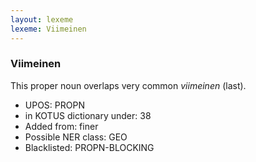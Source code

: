 ```yaml
---
layout: lexeme
lexeme: Viimeinen
---
```


###  Viimeinen

This proper noun overlaps  very common *viimeinen* (last).
* UPOS:  PROPN
* in KOTUS dictionary under:  38
* Added from:  finer
* Possible NER class:  GEO
* Blacklisted:  PROPN-BLOCKING

